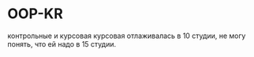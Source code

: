 # OOP-KR
контрольные и курсовая
курсовая отлаживалась в 10 студии, не могу понять, что ей надо в 15 студии.
